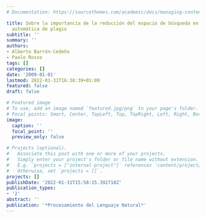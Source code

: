 ```yaml
---
# Documentation: https://sourcethemes.com/academic/docs/managing-content/

title: Sobre la importancia de la reducción del espacio de búsqueda en la detección
  automática de plagio
subtitle: ''
summary: ''
authors:
- Alberto Barrón-Cedeño
- Paolo Rosso
tags: []
categories: []
date: '2009-01-01'
lastmod: 2022-01-31T16:38:39+01:00
featured: false
draft: false

# Featured image
# To use, add an image named `featured.jpg/png` to your page's folder.
# Focal points: Smart, Center, TopLeft, Top, TopRight, Left, Right, BottomLeft, Bottom, BottomRight.
image:
  caption: ''
  focal_point: ''
  preview_only: false

# Projects (optional).
#   Associate this post with one or more of your projects.
#   Simply enter your project's folder or file name without extension.
#   E.g. `projects = ["internal-project"]` references `content/project/deep-learning/index.md`.
#   Otherwise, set `projects = []`.
projects: []
publishDate: '2022-01-31T15:58:15.392718Z'
publication_types:
- '2'
abstract: ''
publication: '*Procesamiento del Lenguaje Natural*'
---
```

